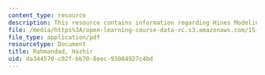 ```yaml
---
content_type: resource
description: This resource contains information regarding Hines Modeling Process Overview.
file: /media/https%3A/open-learning-course-data-rc.s3.amazonaws.com/15-879-research-seminar-in-system-dynamics-spring-2014/da344570c02fbb708eec93084927c4bd_MIT15_879S14_ModelProcOver.pdf
file_type: application/pdf
resourcetype: Document
title: Rahmandad, Hazhir
uid: da344570-c02f-bb70-8eec-93084927c4bd
---
```

